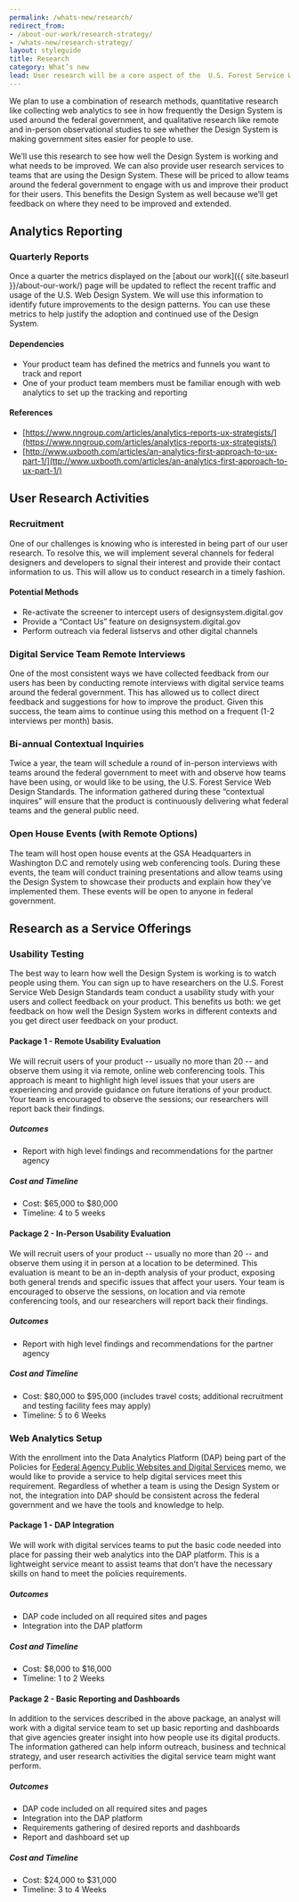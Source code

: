 ```yaml
---
permalink: /whats-new/research/
redirect_from:
- /about-our-work/research-strategy/
- /whats-new/research-strategy/
layout: styleguide
title: Research
category: What’s new
lead: User research will be a core aspect of the  U.S. Forest Service Web Design Standards project as it’s our main source of feedback and inspiration for future product development.
---
```


We plan to use a combination of research methods, quantitative research like collecting web analytics to see in how frequently the Design System is used around the federal government, and qualitative research like remote and in-person observational studies to see whether the Design System is making government sites easier for people to use.

We’ll use this research to see how well the Design System is working and what needs to be improved. We can also provide user research services to teams that are using the Design System. These will be priced to allow teams around the federal government to engage with us and improve their product for their users. This benefits the Design System as well because we’ll get feedback on where they need to be improved and extended.

## Analytics Reporting

### Quarterly Reports

Once a quarter the metrics displayed on the [about our work]({{ site.baseurl }}/about-our-work/)
page will be updated to reflect the recent traffic and usage of the U.S.
Web Design System. We will use this information to identify future
improvements to the design patterns. You can use these metrics to help justify
the adoption and continued use of the Design System.

#### Dependencies

* Your product team has defined the metrics and funnels you want to track and report
* One of your product team members must be familiar enough with web analytics to set up the tracking and reporting

#### References

* [https://www.nngroup.com/articles/analytics-reports-ux-strategists/](https://www.nngroup.com/articles/analytics-reports-ux-strategists/)
* [http://www.uxbooth.com/articles/an-analytics-first-approach-to-ux-part-1/](ttp://www.uxbooth.com/articles/an-analytics-first-approach-to-ux-part-1/)

## User Research Activities

### Recruitment

One of our challenges is knowing who is interested in being part of our user research. To resolve this, we will implement several channels for federal designers and developers to signal their interest and provide their contact information to us. This will allow us to conduct research in a timely fashion.

#### Potential Methods

* Re-activate the screener to intercept users of designsystem.digital.gov
* Provide a “Contact Us” feature on designsystem.digital.gov
* Perform outreach via federal listservs and other digital channels

### Digital Service Team Remote Interviews

One of the most consistent ways we have collected feedback from our users has been by conducting remote interviews with digital service teams around the federal government. This has allowed us to collect direct feedback and suggestions for how to improve the product. Given this success, the team aims to continue using this method on a frequent (1-2 interviews per month) basis.

### Bi-annual Contextual Inquiries

Twice a year, the team will schedule a round of in-person interviews with teams around the federal government to meet with and observe how teams have been using, or would like to be using, the U.S. Forest Service Web Design Standards. The information gathered during these “contextual inquires” will ensure that the product is continuously delivering what federal teams and the general public need.

### Open House Events (with Remote Options)

The team will host open house events at the GSA Headquarters in Washington D.C and remotely using web conferencing tools. During these events, the team will conduct training presentations and allow teams using the Design System to showcase their products and explain how they’ve implemented them. These events will be open to anyone in federal government.

## Research as a Service Offerings

### Usability Testing

The best way to learn how well the Design System is working is to watch people using them. You can sign up to have researchers on the U.S. Forest Service Web Design Standards team conduct a usability study with your users and collect feedback on your product. This benefits us both: we get feedback on how well the Design System works in different contexts and you get direct user feedback on your product.

#### Package 1 - Remote Usability Evaluation

We will recruit users of your product -- usually no more than 20 -- and observe them using it via remote, online web conferencing tools. This approach is meant to highlight high level issues that your users are experiencing and provide guidance on future iterations of your product. Your team is encouraged to observe the sessions; our researchers will report back their findings.

##### Outcomes

* Report with high level findings and recommendations for the partner agency

##### Cost and Timeline

* Cost: $65,000 to $80,000
* Timeline: 4 to 5 weeks

#### Package 2 - In-Person Usability Evaluation

We will recruit users of your product -- usually no more than 20 -- and observe them using it in person at a location to be determined. This evaluation is meant to be an in-depth analysis of your product, exposing both general trends and specific issues that affect your users. Your team is encouraged to observe the sessions, on location and via remote conferencing tools, and our researchers will report back their findings.

##### Outcomes

* Report with high level findings and recommendations for the partner agency

##### Cost and Timeline

* Cost: $80,000 to $95,000 (includes travel costs; additional recruitment and testing facility fees may apply)
* Timeline: 5 to 6 Weeks

### Web Analytics Setup

With the enrollment into the Data Analytics Platform (DAP) being part of the Policies for <a href="https://www.whitehouse.gov/sites/default/files/omb/memoranda/2017/m-17-06.pdf">Federal Agency Public Websites and Digital Services</a> memo, we would like to provide a service to help digital services meet this requirement. Regardless of whether a team is using the Design System or not, the integration into DAP should be consistent across the federal government and we have the tools and knowledge to help.

#### Package 1 - DAP Integration

We will work with digital services teams to put the basic code needed into place for passing their web analytics into the DAP platform. This is a lightweight service meant to assist teams that don’t have the necessary skills on hand to meet the policies requirements.

##### Outcomes

* DAP code included on all required sites and pages
* Integration into the DAP platform

##### Cost and Timeline

* Cost: $8,000 to $16,000
* Timeline: 1 to 2 Weeks

#### Package 2 - Basic Reporting and Dashboards

In addition to the services described in the above package, an analyst will work with a digital service team to set up basic reporting and dashboards that give agencies greater insight into how people use its digital products. The information gathered can help inform outreach, business and technical strategy, and user research activities the digital service team might want perform.

##### Outcomes

* DAP code included on all required sites and pages
* Integration into the DAP platform
* Requirements gathering of desired reports and dashboards
* Report and dashboard set up

##### Cost and Timeline

* Cost: $24,000 to $31,000
* Timeline: 3 to 4 Weeks

